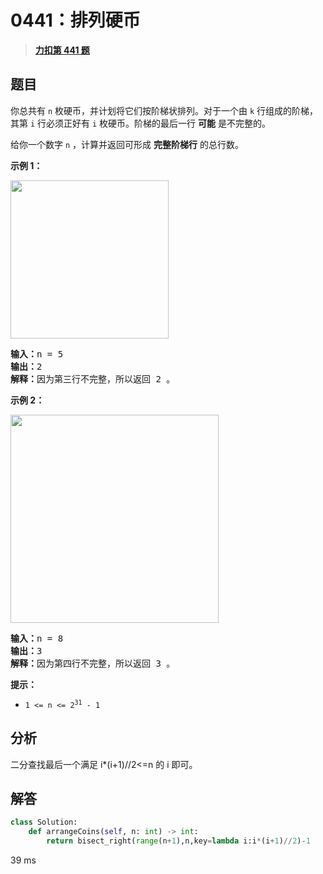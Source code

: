 # 0441：排列硬币


> <u>**[力扣第 441 题](https://leetcode.cn/problems/arranging-coins/)**</u>

## 题目

<p>你总共有 <code>n</code><em> </em>枚硬币，并计划将它们按阶梯状排列。对于一个由 <code>k</code> 行组成的阶梯，其第 <code>i</code><em> </em>行必须正好有 <code>i</code><em> </em>枚硬币。阶梯的最后一行 <strong>可能</strong> 是不完整的。</p>

<p>给你一个数字 <code>n</code><em> </em>，计算并返回可形成 <strong>完整阶梯行</strong> 的总行数。</p>



<p><strong>示例 1：</strong></p>
<img alt="" src="https://assets.leetcode.com/uploads/2021/04/09/arrangecoins1-grid.jpg" style="width: 253px; height: 253px;" />
<pre>
<strong>输入：</strong>n = 5
<strong>输出：</strong>2
<strong>解释：</strong>因为第三行不完整，所以返回 2 。
</pre>

<p><strong>示例 2：</strong></p>
<img alt="" src="https://assets.leetcode.com/uploads/2021/04/09/arrangecoins2-grid.jpg" style="width: 333px; height: 333px;" />
<pre>
<strong>输入：</strong>n = 8
<strong>输出：</strong>3
<strong>解释：</strong>因为第四行不完整，所以返回 3 。
</pre>



<p><strong>提示：</strong></p>

<ul>
<li><code>1 &lt;= n &lt;= 2<sup>31</sup> - 1</code></li>
</ul>




## 分析

二分查找最后一个满足 i*(i+1)//2<=n 的 i 即可。

## 解答


```python
class Solution:
    def arrangeCoins(self, n: int) -> int:
        return bisect_right(range(n+1),n,key=lambda i:i*(i+1)//2)-1
```
39 ms
